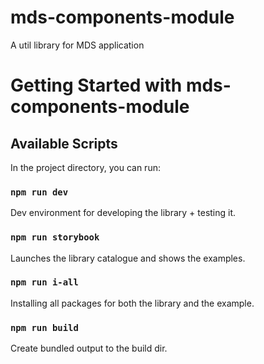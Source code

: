 # mds-components-module

A util library for MDS application

# Getting Started with mds-components-module

## Available Scripts

In the project directory, you can run:

### `npm run dev`

Dev environment for developing the library + testing it.

### `npm run storybook`

Launches the library catalogue and shows the examples.

### `npm run i-all`

Installing all packages for both the library and the example.

### `npm run build`

Create bundled output to the build dir.
